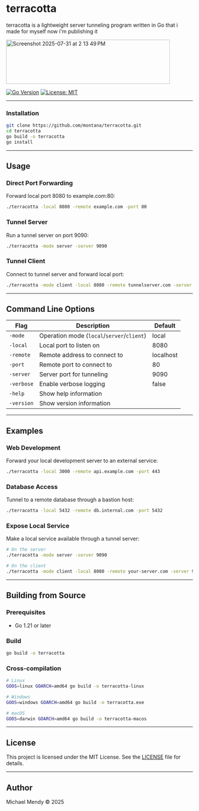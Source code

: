 # terracotta

terracotta is a lightweight server tunneling program written in Go that i made for myself now i'm publishing it

<img width="442" height="119" alt="Screenshot 2025-07-31 at 2 13 49 PM" src="https://github.com/user-attachments/assets/ad985dfa-685e-4483-aed1-faa1e1c2b436" />

[![Go Version](https://img.shields.io/badge/go-1.21%2B-blue)](https://golang.org/dl/) [![License: MIT](https://img.shields.io/badge/License-MIT-yellow.svg)](LICENSE)

---

### Installation

```bash
git clone https://github.com/montana/terracotta.git
cd terracotta
go build -o terracotta
go install
```

---

## Usage

### Direct Port Forwarding
Forward local port 8080 to example.com:80:
```bash
./terracotta -local 8080 -remote example.com -port 80
```

### Tunnel Server
Run a tunnel server on port 9090:
```bash
./terracotta -mode server -server 9090
```

### Tunnel Client
Connect to tunnel server and forward local port:
```bash
./terracotta -mode client -local 8080 -remote tunnelserver.com -server 9090
```

---

## Command Line Options

| Flag        | Description                                 | Default   |
|-------------|---------------------------------------------|-----------|
| `-mode`     | Operation mode (`local`/`server`/`client`)  | local     |
| `-local`    | Local port to listen on                     | 8080      |
| `-remote`   | Remote address to connect to                | localhost |
| `-port`     | Remote port to connect to                   | 80        |
| `-server`   | Server port for tunneling                   | 9090      |
| `-verbose`  | Enable verbose logging                      | false     |
| `-help`     | Show help information                       |           |
| `-version`  | Show version information                    |           |

---

## Examples

### Web Development
Forward your local development server to an external service:
```bash
./terracotta -local 3000 -remote api.example.com -port 443
```

### Database Access
Tunnel to a remote database through a bastion host:
```bash
./terracotta -local 5432 -remote db.internal.com -port 5432
```

### Expose Local Service
Make a local service available through a tunnel server:
```bash
# On the server
./terracotta -mode server -server 9090

# On the client
./terracotta -mode client -local 8080 -remote your-server.com -server 9090
```

---

## Building from Source

### Prerequisites
- Go 1.21 or later

### Build
```bash
go build -o terracotta
```

### Cross-compilation
```bash
# Linux
GOOS=linux GOARCH=amd64 go build -o terracotta-linux

# Windows
GOOS=windows GOARCH=amd64 go build -o terracotta.exe

# macOS
GOOS=darwin GOARCH=amd64 go build -o terracotta-macos
```

---

## License

This project is licensed under the MIT License. See the [LICENSE](LICENSE) file for details.

---

## Author

Michael Mendy © 2025

